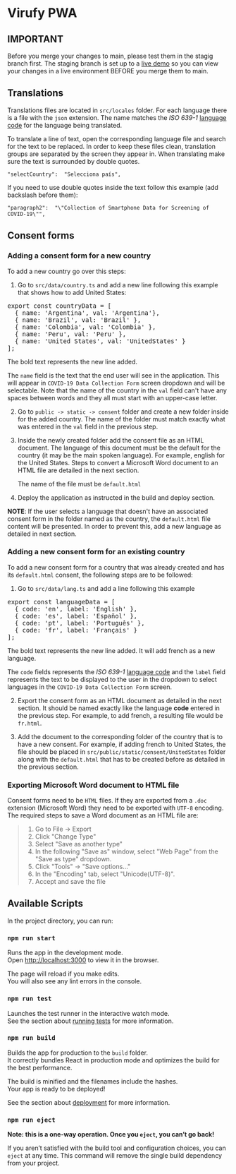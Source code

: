 # Virufy PWA

## IMPORTANT
Before you merge your changes to main, please test them in the stagig branch first. The staging branch is set up to a
[live demo](https://clinre.netlify.app) so you can view your changes in a live environment BEFORE you merge them to main.

## Translations

Translations files are located in `src/locales` folder.
For each language there is a file with the `json` extension. The name matches the *ISO 639-1* [language code](https://en.wikipedia.org/wiki/List_of_ISO_639-1_codes) for the language being translated.

To translate a line of text, open the corresponding language file and search for the text to be replaced. 
In order to keep these files clean, translation groups are separated by the screen they appear in.
When translating make sure the text is surrounded by double quotes.

    "selectCountry":  "Selecciona país",

If you need to use double quotes inside the text follow this example (add backslash before them):

    "paragraph2":  "\"Collection of Smartphone Data for Screening of COVID-19\"",

## Consent forms

### Adding a consent form for a new country 

To add a new country go over this steps:

 1. Go to `src/data/country.ts` and add a new line following this example that shows how to add United States: 

<pre>
export const countryData = [
  { name: 'Argentina', val: 'Argentina'},
  { name: 'Brazil', val: 'Brazil' },
  { name: 'Colombia', val: 'Colombia' },
  { name: 'Peru', val: 'Peru' },
  { name: 'United States', val: 'UnitedStates' }
];
</pre>

The bold text represents the new line added.
	
The `name` field is the text that the end user will see in the application.
This will appear in `COVID-19 Data Collection Form`	screen dropdown and will be selectable.
Note that the name of the country in the `val`  field can't have any spaces between words and they all must start with an upper-case letter. 

 2. Go to `public -> static -> consent` folder and create a new folder inside for the added country. The name of the folder must match exactly what was entered in the `val` field in the previous step.
 
 3. Inside the newly created folder add the consent file as an HTML document. The language of this document must be the default for the country (it may be the main spoken language). For example, english for the United States.
Steps to convert a Microsoft Word document to an HTML file are detailed in the next section. 

	The name of the file must be `default.html`

4. Deploy the application as instructed in the build and deploy section.

**NOTE**: If the user selects a language that doesn't have an associated consent form in the folder named as the country, the `default.html` file content will be presented. In order to prevent this, add a new language as detailed in next section.

### Adding a new consent form for an existing country

To add a new consent form for a country that was already created and has its `default.html` consent, the following steps are to be followed:

 1. Go to `src/data/lang.ts` and add a line following this example

<pre>
export const languageData = [
  { code: 'en', label: 'English' },
  { code: 'es', label: 'Español' },
  { code: 'pt', label: 'Português' },
  { code: 'fr', label: 'Français' }
];
</pre>

The bold text represents the new line added. It will add french as a new language.

The `code` fields represents the *ISO 639-1* [language code](https://en.wikipedia.org/wiki/List_of_ISO_639-1_codes) and the `label` field represents the text to be displayed to the user in the dropdown to select languages in the `COVID-19 Data Collection Form` screen.

 2. Export the consent form as an HTML document as detailed in the next section. It should be named exactly like the language **code** entered in the previous step. For example, to add french, a resulting file would be `fr.html`.
 
 3. Add the document to the corresponding folder of the country that is to have a new consent. For example, if adding french to United States, the file should be placed in `src/public/static/consent/UnitedStates` folder along with the `default.html` that has to be created before as detailed in the previous section.

### Exporting Microsoft Word document to HTML file

Consent forms need to be `HTML` files. If they are exported from a `.doc` extension (Microsoft Word) they need to be exported with `UTF-8` encoding. The required steps to save a Word document as an HTML file are:

>  1. Go to File -> Export
>  2. Click "Change Type"
>  3. Select "Save as another type"
>  4. In the following "Save as" window, select "Web Page" from the "Save as type" dropdown.
>  5. Click "Tools" -> "Save options..."
>  6. In the "Encoding" tab, select "Unicode(UTF-8)".
>  7. Accept and save the file

## Available Scripts

In the project directory, you can run:

### `npm run start`

Runs the app in the development mode.<br />
Open [http://localhost:3000](http://localhost:3000) to view it in the browser.

The page will reload if you make edits.<br />
You will also see any lint errors in the console.

### `npm run test`

Launches the test runner in the interactive watch mode.<br />
See the section about [running tests](https://facebook.github.io/create-react-app/docs/running-tests) for more information.

### `npm run build`

Builds the app for production to the `build` folder.<br />
It correctly bundles React in production mode and optimizes the build for the best performance.

The build is minified and the filenames include the hashes.<br />
Your app is ready to be deployed!

See the section about [deployment](https://facebook.github.io/create-react-app/docs/deployment) for more information.

### `npm run eject`

**Note: this is a one-way operation. Once you `eject`, you can’t go back!**

If you aren’t satisfied with the build tool and configuration choices, you can `eject` at any time. This command will remove the single build dependency from your project.
